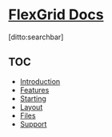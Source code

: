 # [FlexGrid Docs]()

[ditto:searchbar]

TOC
-----

- [Introduction](#docs/01_introduction)
- [Features](#docs/02_features)
- [Starting](#docs/03_starting)
- [Layout](#docs/04_layout)
- [Files](#docs/05_files)
- [Support](#docs/06_support)
